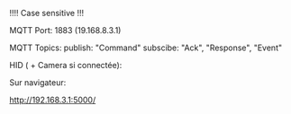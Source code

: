 !!!! Case sensitive !!!

MQTT Port: 1883 (19.168.8.3.1)

MQTT Topics:
publish:  "Command"
subscibe: "Ack", "Response", "Event"



HID ( + Camera si connectée):

Sur navigateur: 

http://192.168.3.1:5000/